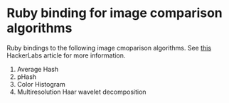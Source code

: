 # Ruby binding for image comparison algorithms
Ruby bindings to the following image cmoparison algorithms. See [this](http://hackerlabs.org/blog/2012/07/30/organizing-photos-with-duplicate-and-similarity-checking/) HackerLabs article for more information.

 1. Average Hash
 2. pHash
 3. Color Histogram
 4. Multiresolution Haar wavelet decomposition
